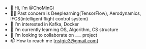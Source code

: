 - 👋 Hi, I’m @ChoMinGi
- 👨‍🎨 Past concern is Deeplearning(TensorFlow), Aerodynamics, IFCS(intelligent flight control system)
- 👀 I’m interested in Kafka, Docker
- 🌱 I’m currently learning OS, Algorithm, CS structure
- 💞️ I’m looking to collaborate on ___ project
- 📫 How to reach me [nstgic3@gmail.com]

<!---
ChoMinGi/ChoMinGi is a ✨ special ✨ repository because its `README.md` (this file) appears on your GitHub profile.
You can click the Preview link to take a look at your changes.
--->
